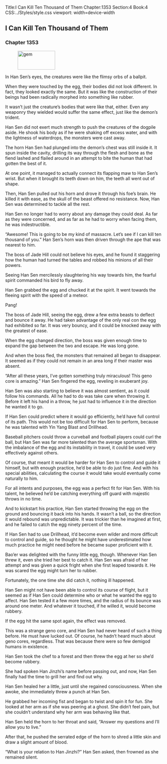 Title:I Can Kill Ten Thousand of Them 
Chapter:1353 
Section:4 
Book:4 
CSS:../Styles/style.css 
viewport: width=device-width
  
## I Can Kill Ten Thousand of Them
### Chapter 1353
  
<figure>
	<img src="../Images/gem.gif" alt="gem" id="gem" width="120" height="60" />
</figure>
  

  
In Han Sen’s eyes, the creatures were like the flimsy orbs of a ballpit.

When they were touched by the egg, their bodies did not look different. In fact, they looked exactly the same. But it was like the construction of their beings had been radically morphed into something like rubber.

It wasn’t just the creature’s bodies that were like that, either. Even any weaponry they wielded would suffer the same effect, just like the demon’s trident.

Han Sen did not exert much strength to push the creatures of the dogpile aside. He shook his body as if he were shaking off excess water, and with the lightness of waterdrops, the monsters were cast away.

The horn Han Sen had plunged into the demon’s chest was still inside it. It spun inside the cavity, drilling its way through the flesh and bone as the fiend lashed and flailed around in an attempt to bite the human that had gotten the best of it.

At one point, it managed to actually connect its flapping maw to Han Sen’s wrist. But when it brought its teeth down on him, the teeth all went out of shape.

Then, Han Sen pulled out his horn and drove it through his foe’s brain. He killed it with ease, as the skull of the beast offered no resistance. Now, Han Sen was determined to tackle all the rest.

Han Sen no longer had to worry about any damage they could deal. As far as they were concerned, and as far as he had to worry when facing them, he was indestructible.

“Awesome! This is going to be my kind of massacre. Let’s see if I can kill ten thousand of you.” Han Sen’s horn was then driven through the ape that was nearest to him.

The boss of Jade Hill could not believe his eyes, and he found it staggering how the human had turned the tables and robbed his minions of all their powers.

Seeing Han Sen mercilessly slaughtering his way towards him, the fearful spirit commanded his bird to fly away.

Han Sen grabbed the egg and chucked it at the spirit. It went towards the fleeing spirit with the speed of a meteor.

Pang!

The boss of Jade Hill, seeing the egg, drew a few extra beasts to deflect and bounce it away. He had taken advantage of the only real con the egg had exhibited so far. It was very bouncy, and it could be knocked away with the greatest of ease.

When the egg changed direction, the boss was given enough time to expand the gap between the two and escape. He was long gone.

And when the boss fled, the monsters that remained all began to disappear. It seemed as if they could not remain in an area long if their master was absent.

“After all these years, I’ve gotten something truly miraculous! This geno core is amazing.” Han Sen fingered the egg, reveling in exuberant joy.

Han Sen was also starting to believe it was almost sentient, as it could follow his commands. All he had to do was take care when throwing it. Before it left his hand in a throw, he just had to influence it in the direction he wanted it to go.

If Han Sen could predict where it would go efficiently, he’d have full control of its path. This would not be too difficult for Han Sen to perform, because he was talented with Yin Yang Blast and Drillhead.

Baseball pitchers could throw a curveball and football players could curl the ball, but Han Sen was far more talented than the average sportsman. With the imbalance of the egg and its instability in travel, it could be used very effectively against others.

Of course, that meant it would be harder for Han Sen to control and guide it himself, but with enough practice, he’d be able to do just fine. And with his special abilities, calculating the course it would take would eventually come naturally to him.

For all intents and purposes, the egg was a perfect fit for Han Sen. With his talent, he believed he’d be catching everything off guard with majestic throws in no time.

And to kickstart his practice, Han Sen started throwing the egg on the ground and bouncing it back into his hands. It wasn’t a ball, so the direction it would rebound was unpredictable. It was trickier than he imagined at first, and he failed to catch the egg ninety percent of the time.

If Han Sen had to use Drillhead, it’d become even wilder and more difficult to control and guide, so he thought he might have underestimated how much practice he might need before he became super proficient with it.

Bao’er was delighted with the funny little egg, though. Whenever Han Sen threw it, even she tried her best to catch it. Han Sen was afraid of her attempt and was given a quick fright when she first leaped towards it. He was scared the egg might turn her to rubber.

Fortunately, the one time she did catch it, nothing ill happened.

Han Sen might not have been able to control its course of flight, but it seemed as if Han Sen could determine who or what he wanted the egg to affect. Han Sen tested it a few more times, and the radius of its bounce was around one meter. And whatever it touched, if he willed it, would become rubbery.

If the egg hit the same spot again, the effect was removed.

This was a strange geno core, and Han Sen had never heard of such a thing before. He must have lucked out. Of course, he hadn’t heard much about geno cores, regardless. That was because there were so few demigod humans in existence.

Han Sen took the chef to a forest and then threw the egg at her so she’d become rubbery.

She had spoken Han Jinzhi’s name before passing out, and now, Han Sen finally had the time to grill her and find out why.

Han Sen healed her a little, just until she regained consciousness. When she awoke, she immediately threw a punch at Han Sen.

He grabbed her incoming fist and began to twist and spin it for fun. She looked at her arm as if she was peering at a ghost. She didn’t feel pain, but she couldn’t understand why her arm was behaving like that.

Han Sen held the horn to her throat and said, “Answer my questions and I’ll allow you to live.”

After that, he pushed the serrated edge of the horn to shred a little skin and draw a slight amount of blood.

“What is your relation to Han Jinzhi?” Han Sen asked, then frowned as she remained silent.